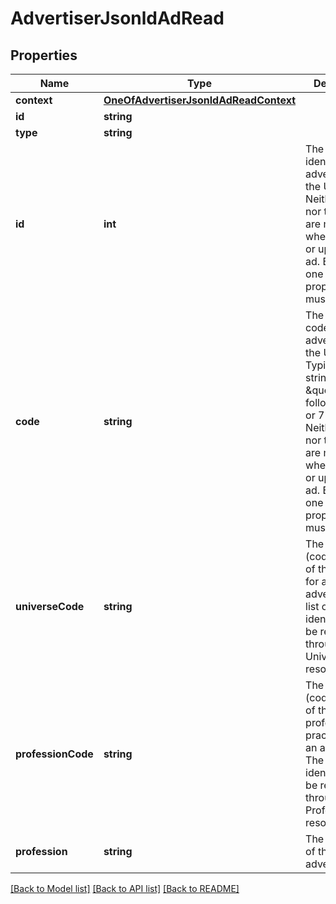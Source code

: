 # AdvertiserJsonldAdRead

## Properties
Name | Type | Description | Notes
------------ | ------------- | ------------- | -------------
**context** | [**OneOfAdvertiserJsonldAdReadContext**](OneOfAdvertiserJsonldAdReadContext.md) |  | [optional] 
**id** | **string** |  | [optional] 
**type** | **string** |  | [optional] 
**id** | **int** | The unique identifier for an advertiser, in the Ubiflow IS.  Neither the id nor the code are mandatory when creating or updating an ad. But at least one of the two properties must be set. | [optional] 
**code** | **string** | The unique code for an advertiser, in the Ubiflow IS.  Typically the string \&quot;ag\&quot; followed by 6 or 7 numbers.  Neither the id nor the code are mandatory when creating or updating an ad. But at least one of the two properties must be set. | [optional] 
**universeCode** | **string** | The identifier (code name) of the universe for an advertiser.  The list of all identifiers may be retrieved through the Universe resource. | [optional] 
**professionCode** | **string** | The identifier (code name) of the profession practiced by an advertiser.  The list of all identifiers may be retrieved through the Profession resource. | [optional] 
**profession** | **string** | The profession of the advertiser. | [optional] 

[[Back to Model list]](../../README.md#documentation-for-models) [[Back to API list]](../../README.md#documentation-for-api-endpoints) [[Back to README]](../../README.md)


